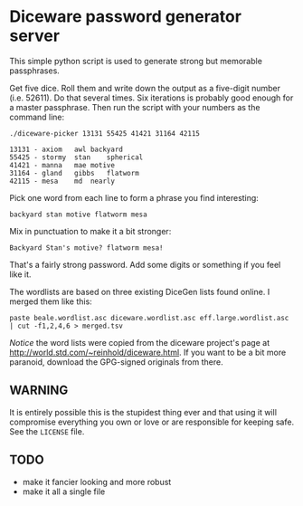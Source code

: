 # Diceware password generator server

This simple python script is used to generate strong but memorable
passphrases.

Get five dice. Roll them and write down the output as a five-digit
number (i.e. 52611). Do that several times. Six iterations is probably
good enough for a master passphrase. Then run the script with your
numbers as the command line:

    ./diceware-picker 13131 55425 41421 31164 42115

    13131 - axiom	awl	backyard
    55425 - stormy	stan	spherical
    41421 - manna	mae	motive
    31164 - gland	gibbs	flatworm
    42115 - mesa	md	nearly

Pick one word from each line to form a phrase you find interesting:

    backyard stan motive flatworm mesa

Mix in punctuation to make it a bit stronger:

    Backyard Stan's motive? flatworm mesa!

That's a fairly strong password. Add some digits or something if you
feel like it.

The wordlists are based on three existing DiceGen lists found online. I
merged them like this:

    paste beale.wordlist.asc diceware.wordlist.asc eff.large.wordlist.asc | cut -f1,2,4,6 > merged.tsv
    
_Notice_ the word lists were copied from the diceware project's page at
http://world.std.com/~reinhold/diceware.html. If you want to be a bit
more paranoid, download the GPG-signed originals from there.

## WARNING

It is entirely possible this is the stupidest thing ever and that using
it will compromise everything you own or love or are responsible for
keeping safe. See the `LICENSE` file.

## TODO

* make it fancier looking and more robust
* make it all a single file
